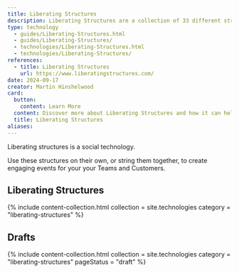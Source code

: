 ```yaml
---
title: Liberating Structures
description: Liberating Structures are a collection of 33 different structures that can be strung together to create engaging experiences for participants.
type: technology
  - guides/Liberating-Structures.html
  - guides/Liberating-Structures/
  - technologies/Liberating-Structures.html
  - technologies/Liberating-Structures/
references:
  - title: Liberating Structures
    url: https://www.liberatingstructures.com/
date: 2024-09-17
creator: Martin Hinshelwood
card:
  button:
    content: Learn More
  content: Discover more about Liberating Structures and how it can help you in your Agile journey!
  title: Liberating Structures
aliases:
---
```


Liberating structures is a social technology.

Use these structures on their own, or string them together, to create engaging events for your your Teams and Customers.

## Liberating Structures

{% include content-collection.html collection = site.technologies category = "liberating-structures" %}

## Drafts

{% include content-collection.html collection = site.technologies category = "liberating-structures" pageStatus = "draft"  %}
